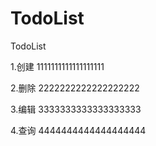 # TodoList

TodoList

1.创建 1111111111111111111

2.删除 2222222222222222222

3.编辑 3333333333333333333

4.查询 4444444444444444444
